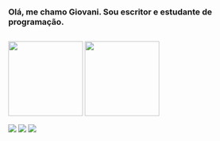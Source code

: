 ### Olá, me chamo Giovani. Sou escritor e estudante de programação.
##

<img height='150em' src='https://github-readme-stats.vercel.app/api?username=jiloporti&show_icons=true&theme=onedark'></img>
<img height='150em' src='https://github-readme-stats.vercel.app/api/top-langs/?username=jiloporti&layout=compact&theme=onedark'></img>

<a href='https://jiloporti.itch.io' target='_blank'><img src='https://img.shields.io/badge/Itch.io-FA5C5C?style=for-the-badge&logo=itchdotio&logoColor=white'></img></a>
<a href='mailto:giovanilou@gmail.com'><img src='https://img.shields.io/badge/Gmail-D14836?style=for-the-badge&logo=gmail&logoColor=white'></img></a>
<a href='https://www.instagram.com/giovaniporti/' target='_blank'><img src='https://img.shields.io/badge/Instagram-E4405F?style=for-the-badge&logo=instagram&logoColor=white'></img></a>

<!--
**jiloporti/jiloporti** is a ✨ _special_ ✨ repository because its `README.md` (this file) appears on your GitHub profile.

Here are some ideas to get you started:

- 🔭 I’m currently working on ...
- 🌱 I’m currently learning ...
- 👯 I’m looking to collaborate on ...
- 🤔 I’m looking for help with ...
- 💬 Ask me about ...
- 📫 How to reach me: ...
- 😄 Pronouns: ...
- ⚡ Fun fact: ...
-->

